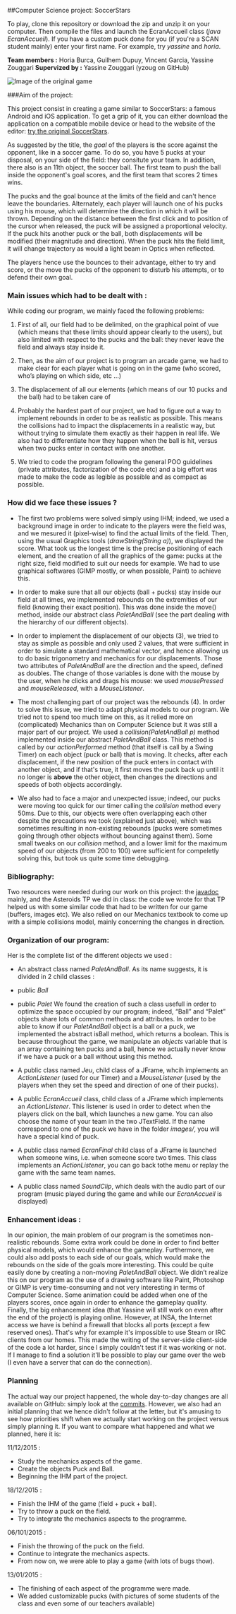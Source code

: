 ##Computer Science project: SoccerStars

To play, clone this repository or download the zip and unzip it on your computer. Then compile the files and launch the EcranAccueil class (*java EcranAccueil*). If you have a custom puck done for you (if you're a SCAN student mainly) enter your first name. For example, try *yassine* and *horia*.

**Team members :** Horia Burca, Guilhem Dupuy, Vincent Garcia, Yassine Zouggari
**Supervized by :** Yassine Zouggari (yzoug on GitHub)

![Image of the original game](http://i.imgur.com/Tchcfxw.jpg)

###Aim of the project: 

This project consist in creating a game similar to SoccerStars: a famous Android and iOS application. To get a grip of it, you can either download the application on a compatible mobile device or head to the website of the editor: [try the original SoccerStars](http://www.miniclip.com/games/soccer-stars-mobile/fr/). 

As suggested by the title, the *goal* of the players is the score against the opponent, like in a soccer game. To do so, you have 5 pucks at your disposal, on your side of the field: they consitute your team. In addition, there also is an 11th object, the soccer ball. The first team to push the ball inside the opponent's goal scores, and the first team that scores 2 times wins.

The pucks and the goal bounce at the limits of the field and can't hence leave the boundaries. Alternately, each player will launch one of his pucks using his mouse, which will determine the direction in which it will be thrown. Depending on the distance between the first click and to position of the cursor when released, the puck will be assigned a proportional velocity. If the puck hits another puck or the ball, both displacements will be modified (their magnitude and direction). When the puck hits the field limit, it will change trajectory as would a light beam in Optics when reflected.

The players hence use the bounces to their advantage, either to try and score, or the move the pucks of the opponent to disturb his attempts, or to defend their own goal.

### Main issues which had to be dealt with :

While coding our program, we mainly faced the following problems:

1. First of all, our field had to be delimited, on the graphical point of vue (which means that these limits should appear clearly to the users), but also limited with respect to the pucks and the ball: they never leave the field and always stay inside it.

2. Then, as the aim of our project is to program an arcade game, we had to make clear for each player what is going on in the game (who scored, who’s playing on which side, etc …)

3. The displacement of all our elements (which means of our 10 pucks and the ball) had to be taken care of

4. Probably the hardest part of our project, we had to figure out a way to implement rebounds in order to be as realistic as possible. This means the collisions had to impact the displacements in a realistic way, but without trying to simulate them exactly as their happen in real life. We also had to differentiate how they happen when the ball is hit, versus when two pucks enter in contact with one another.

5. We tried to code the program following the general POO guidelines (private attributes, factorization of the code etc) and a big effort was made to make the code as legible as possible and as compact as possible.

### How did we face these issues ?

* The first two problems were solved simply using IHM; indeed, we used a background image in order to indicate to the players were the field was, and we mesured it (pixel-wise) to find the actual limits of the field. Then, using the usual Graphics tools (*drawString(String a)*), we displayed the score. What took us the longest time is the precise positioning of each element, and the creation of all the graphics of the game: pucks at the right size, field modified to suit our needs for example. We had to use graphical softwares (GIMP mostly, or when possible, Paint) to achieve this.

* In order to make sure that all our objects (ball + pucks) stay inside our field at all times, we implemented rebounds on the extremities of our field (knowing their exact position). This was done inside the move() method, inside our abstract class *PaletAndBall* (see the part dealing with the hierarchy of our different objects).

* In order to implement the displacement of our objects (3), we tried to stay as simple as possible and only used 2 values, that were sufficient in order to simulate a standard mathematical vector, and hence allowing us to do basic trigonometry and mechanics for our displacements. Those two attributes of *PaletAndBall* are the direction and the speed, defined as doubles. The change of those variables is done with the mouse by the user, when he clicks and drags his mouse: we used *mousePressed* and *mouseReleased*, with a *MouseListener*.

* The most challenging part of our project was the rebounds (4). In order to solve this issue, we tried to adapt physical models to our program. We tried not to spend too much time on this, as it relied more on (complicated) Mechanics than on Computer Science but it was still a major part of our project. We used a *collision(PaletAndBall p)* method implemented inside our abstract *PaletAndBall* class. This method is called by our *actionPerformed* method (that itself is call by a Swing Timer) on each object (puck or ball) that is moving. It checks, after each displacement, if the new position of the puck enters in contact with another object, and if that's true, it first moves the puck back up until it no longer is **above** the other object, then changes the directions and speeds of both objects accordingly.

* We also had to face a major and unexpected issue; indeed, our pucks were moving too quick for our timer calling the *collision* method every 50ms. Due to this, our objects were often overlapping each other despite the precautions we took (explained just above), which was sometimes resulting in non-existing rebounds (pucks were sometimes going through other objects without bouncing against them). Some small tweaks on our *collision* method, and a lower limit for the maximum speed of our objects (from 200 to 100) were sufficient for compeletly solving this, but took us quite some time debugging.
 
### Bibliography:

Two resources were needed during our work on this project: the [javadoc](https://docs.oracle.com/javase/7/docs/api/) mainly, and the Asteroids TP we did in class: the code we wrote for that TP helped us with some similar code that had to be written for our game (buffers, images etc).
We also relied on our Mechanics textbook to come up with a simple collisions model, mainly concerning the changes in direction.

### Organization of our program:

Her is the complete list of the different objects we used :

* An abstract class named *PaletAndBall*. As its name suggests, it is divided in 2 child classes :
 * public *Ball*
 * public *Palet*
We found the creation of such a class usefull in order to optimize the space occupied by our program; indeed, “Ball” and “Palet” objects share lots of common methods and attributes. In order to be able to know if our *PaletAndBall* object is a ball or a puck, we implemented the abstract isBall method, which returns a boolean. This is because throughout the game, we manipulate an *objects* variable that is an array containing ten pucks and a ball, hence we actually never know if we have a puck or a ball without using this method.

* A public class named *Jeu*, child class of a JFrame, whcih implements an *ActionListener* (used for our Timer) and a *MouseListener* (used by the players when they set the speed and direction of one of their pucks).

* A public *EcranAccueil* class, child class of a JFrame which implements an *ActionListener*. This listener is used in order to detect when the players click on the ball, which launches a new game. You can also choose the name of your team in the two JTextField. If the name correspond to one of the puck we have in the folder *images/*, you will have a special kind of puck.

* A public class named *EcranFinal* child class of a JFrame is launched when someone wins, i.e. when someone score two times. This class implements an *ActionListener*, you can go back tothe menu or replay the game with the same team names.

* A public class named *SoundClip*, which deals with the audio part of our program (music played during the game and while our *EcranAccueil* is displayed)

### Enhancement ideas :

In our opinion, the main problem of our program is the sometimes non-realistic rebounds. Some extra work could be done in order to find better physical models, which would enhance the gameplay.
Furthermore, we could also add posts to each side of our goals, which would make the rebounds on the side of the goals more interesting. This could be quite easily done by creating a non-moving *PaletAndBall* object. We didn’t realize this on our program as the use of a drawing software like Paint, Photoshop or GIMP is very time-consuming and not very interesting in terms of Computer Science.
Some animation could be added when one of the players scores, once again in order to enhance the gameplay quality.
Finally, the big enhancement idea (that Yassine will still work on even after the end of the project) is playing online. However, at INSA, the Internet access we have is behind a firewall that blocks all ports (except a few reserved ones). That's why for example it's impossible to use Steam or IRC clients from our homes. This made the writing of the server-side client-side of the code a lot harder, since I simply couldn't test if it was working or not. If I manage to find a solution it'll be possible to play our game over the web (I even have a server that can do the connection).

### Planning

The actual way our project happened, the whole day-to-day changes are all available on GitHub: simply look at the [commits](https://github.com/yzoug/soccer-stars-clone/commits/master).
However, we also had an initial planning that we hence didn't follow at the letter, but it's amusing to see how priorities shift when we actually start working on the project versus simply planning it. If you want to compare what happened and what we planned, here it is:

11/12/2015 :
* Study the mechanics aspects of the game.
* Create the objects Puck and Ball.
* Beginning the IHM part of the project.

18/12/2015 :
* Finish the IHM of the game (field + puck + ball).
* Try to throw a puck on the field.
* Try to integrate the mechanics aspects to the programme.
        
06/101/2015 :
* Finish the throwing of the puck on the field.
* Continue to integrate the mechanics aspects.
* From now on, we were able to play a game (with lots of bugs thow).

13/01/2015 :
* The finishing of each aspect of the programme were made.
* We added customizable pucks (with pictures of some students of the class and even some of our teachers available)

